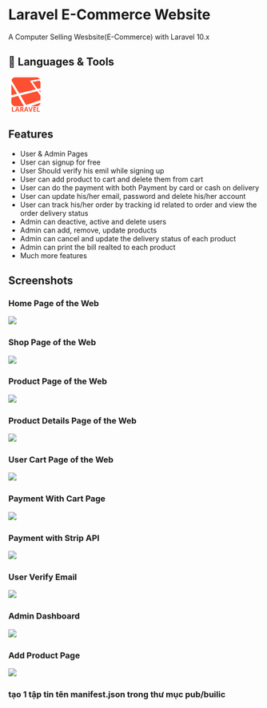 # Laravel E-Commerce Website
A Computer Selling Wesbsite(E-Commerce) with Laravel 10.x
## 🧰 Languages & Tools

<img src="https://github.com/devicons/devicon/blob/master/icons/laravel/laravel-plain-wordmark.svg" title="Laravel" alt="Laravel" width="70" height="70"/>&nbsp;

## Features

- User & Admin Pages
- User can signup for free
- User Should verify his emil while signing up
- User can add product to cart and delete them from cart
- User can do the payment with both Payment by card or cash on delivery
- User can update his/her email, password and delete his/her account
- User can track his/her order by tracking id related to order and view the order delivery status
- Admin can deactive, active and delete users
- Admin can add, remove, update products
- Admin can cancel and update the delivery status of each product
- Admin can print the bill realted to each product
- Much more features


## Screenshots

<h3>Home Page of the Web</h3>

<img src='https://github.com/nazir20/Laravel-E-Commerce/blob/main/screenshots/homepage.png'>


<h3>Shop Page of the Web</h3>
<img src='https://github.com/nazir20/Laravel-E-Commerce/blob/main/screenshots/shop.png'>

<h3>Product Page of the Web</h3>
<img src='https://github.com/nazir20/Laravel-E-Commerce/blob/main/screenshots/products.png'>

<h3>Product Details Page of the Web</h3>
<img src='https://github.com/nazir20/Laravel-E-Commerce/blob/main/screenshots/product-details.png'>

<h3>User Cart Page of the Web</h3>
<img src='https://github.com/nazir20/Laravel-E-Commerce/blob/main/screenshots/cart.png'>

<h3>Payment With Cart Page</h3>
<img src='https://github.com/nazir20/Laravel-E-Commerce/blob/main/screenshots/payment.png'>

<h3>Payment with Strip API</h3>
<img src='https://github.com/nazir20/Laravel-E-Commerce/blob/main/screenshots/stripe%20payment.png'>

<h3>User Verify Email</h3>
<img src='https://github.com/nazir20/Laravel-E-Commerce/blob/main/screenshots/verify%20email.png'>

<h3>Admin Dashboard</h3>
<img src='https://github.com/nazir20/Laravel-E-Commerce/blob/main/screenshots/admin%20dashboard.png'>

<h3>Add Product Page</h3>
<img src='https://github.com/nazir20/Laravel-E-Commerce/blob/main/screenshots/add%20product.png'>

<h3>tạo 1 tập tin tên manifest.json trong thư mục pub/builic </h3>
